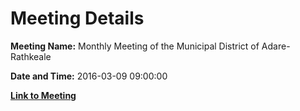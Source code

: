 # Meeting Details

**Meeting Name:** Monthly Meeting of the Municipal District of Adare-Rathkeale

**Date and Time:** 2016-03-09 09:00:00

**[Link to Meeting](https://www.limerick.ie/council/whats-on/monthly-meeting-municipal-district-adare-rathkeale-23)**
